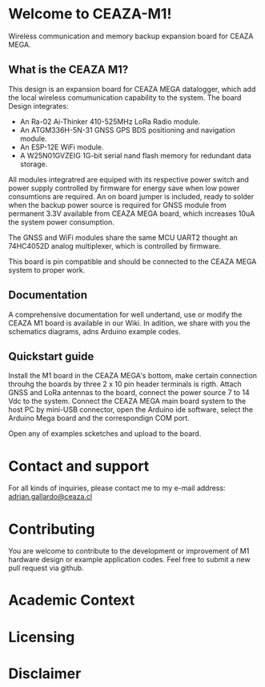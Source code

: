 # Welcome to CEAZA-M1!
Wireless communication and memory backup expansion board for CEAZA MEGA.


## What is the CEAZA M1?

This design is an expansion board for CEAZA MEGA datalogger, which add the local wireless comumunication capability to the system.
The board Design integrates:
* An Ra-02 Ai-Thinker 410-525MHz LoRa Radio module.
* An ATGM336H-5N-31 GNSS GPS BDS positioning and navigation module.
* An ESP-12E WiFi module.
* A W25N01GVZEIG 1G-bit serial nand flash memory for redundant data storage.

All modules integratred are equiped with its respective power switch and power supply controlled by firmware for energy save when low power consumtions are required.
An on board jumper is included, ready to solder when the backup power source is required for GNSS module from permanent 3.3V available from CEAZA MEGA board, which increases 10uA the system power consumption.

The GNSS and WiFi modules share the same MCU UART2 thought an 74HC4052D analog multiplexer, which is controlled by firmware.

This board is pin compatible and should be connected to the CEAZA MEGA system to proper work.

## Documentation
A comprehensive documentation for well undertand, use or modify the CEAZA M1 board is available in our Wiki. In adition, we share with you the schematics diagrams, adns Arduino example codes.

## Quickstart guide
Install the M1 board in the CEAZA MEGA's bottom, make certain connection throuhg the boards by three 2 x 10 pin header terminals is rigth. 
Attach GNSS and LoRa antennas to the board, connect the power source 7 to 14 Vdc to the system.
Connect the CEAZA MEGA main board system to the host PC by mini-USB connector, open the Arduino ide software, select the Arduino Mega board and the correspondign COM port.

Open any of examples scketches and upload to the board.

# Contact and support
For all kinds of inquiries, please contact me to my e-mail address: adrian.gallardo@ceaza.cl

# Contributing
You are welcome to contribute to the development or improvement of M1 hardware design or example application codes. Feel free to submit a new pull request via github.

# Academic Context

# Licensing

# Disclaimer

